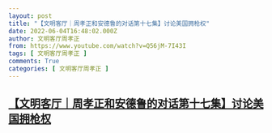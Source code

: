 ```yaml
---
layout: post
title: "【文明客厅｜周孝正和安德鲁的对话第十七集】讨论美国拥枪权"
date: 2022-06-04T16:48:02.000Z
author: 文明客厅周孝正
from: https://www.youtube.com/watch?v=Q56jM-7I43I
tags: [ 文明客厅周孝正 ]
comments: True
categories: [ 文明客厅周孝正 ]
---
```

<!--1654361282000-->
[【文明客厅｜周孝正和安德鲁的对话第十七集】讨论美国拥枪权](https://www.youtube.com/watch?v=Q56jM-7I43I)
------

<div>

</div>
